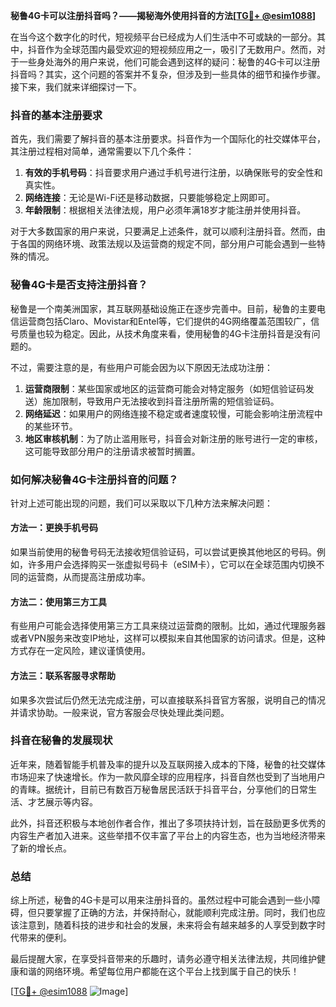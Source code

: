 **秘鲁4G卡可以注册抖音吗？——揭秘海外使用抖音的方法[[TG💪+ @esim1088](https://t.me/s/esim1088)]**

在当今这个数字化的时代，短视频平台已经成为人们生活中不可或缺的一部分。其中，抖音作为全球范围内最受欢迎的短视频应用之一，吸引了无数用户。然而，对于一些身处海外的用户来说，他们可能会遇到这样的疑问：秘鲁的4G卡可以注册抖音吗？其实，这个问题的答案并不复杂，但涉及到一些具体的细节和操作步骤。接下来，我们就来详细探讨一下。

### 抖音的基本注册要求

首先，我们需要了解抖音的基本注册要求。抖音作为一个国际化的社交媒体平台，其注册过程相对简单，通常需要以下几个条件：

1. **有效的手机号码**：抖音要求用户通过手机号进行注册，以确保账号的安全性和真实性。
2. **网络连接**：无论是Wi-Fi还是移动数据，只要能够稳定上网即可。
3. **年龄限制**：根据相关法律法规，用户必须年满18岁才能注册并使用抖音。

对于大多数国家的用户来说，只要满足上述条件，就可以顺利注册抖音。然而，由于各国的网络环境、政策法规以及运营商的规定不同，部分用户可能会遇到一些特殊的情况。

### 秘鲁4G卡是否支持注册抖音？

秘鲁是一个南美洲国家，其互联网基础设施正在逐步完善中。目前，秘鲁的主要电信运营商包括Claro、Movistar和Entel等，它们提供的4G网络覆盖范围较广，信号质量也较为稳定。因此，从技术角度来看，使用秘鲁的4G卡注册抖音是没有问题的。

不过，需要注意的是，有些用户可能会因为以下原因无法成功注册：

1. **运营商限制**：某些国家或地区的运营商可能会对特定服务（如短信验证码发送）施加限制，导致用户无法接收到抖音注册所需的短信验证码。
2. **网络延迟**：如果用户的网络连接不稳定或者速度较慢，可能会影响注册流程中的某些环节。
3. **地区审核机制**：为了防止滥用账号，抖音会对新注册的账号进行一定的审核，这可能导致部分用户的注册请求被暂时搁置。

### 如何解决秘鲁4G卡注册抖音的问题？

针对上述可能出现的问题，我们可以采取以下几种方法来解决问题：

#### 方法一：更换手机号码
如果当前使用的秘鲁号码无法接收短信验证码，可以尝试更换其他地区的号码。例如，许多用户会选择购买一张虚拟号码卡（eSIM卡），它可以在全球范围内切换不同的运营商，从而提高注册成功率。

#### 方法二：使用第三方工具
有些用户可能会选择使用第三方工具来绕过运营商的限制。比如，通过代理服务器或者VPN服务来改变IP地址，这样可以模拟来自其他国家的访问请求。但是，这种方式存在一定风险，建议谨慎使用。

#### 方法三：联系客服寻求帮助
如果多次尝试后仍然无法完成注册，可以直接联系抖音官方客服，说明自己的情况并请求协助。一般来说，官方客服会尽快处理此类问题。

### 抖音在秘鲁的发展现状

近年来，随着智能手机普及率的提升以及互联网接入成本的下降，秘鲁的社交媒体市场迎来了快速增长。作为一款风靡全球的应用程序，抖音自然也受到了当地用户的青睐。据统计，目前已有数百万秘鲁居民活跃于抖音平台，分享他们的日常生活、才艺展示等内容。

此外，抖音还积极与本地创作者合作，推出了多项扶持计划，旨在鼓励更多优秀的内容生产者加入进来。这些举措不仅丰富了平台上的内容生态，也为当地经济带来了新的增长点。

### 总结

综上所述，秘鲁的4G卡是可以用来注册抖音的。虽然过程中可能会遇到一些小障碍，但只要掌握了正确的方法，并保持耐心，就能顺利完成注册。同时，我们也应该注意到，随着科技的进步和社会的发展，未来将会有越来越多的人享受到数字时代带来的便利。

最后提醒大家，在享受抖音带来的乐趣时，请务必遵守相关法律法规，共同维护健康和谐的网络环境。希望每位用户都能在这个平台上找到属于自己的快乐！

[[TG💪+ @esim1088](https://t.me/s/esim1088) ![Image](https://i.postimg.cc/4NQfJmqS/Snipaste-2025-05-13-00-14-12.png)]